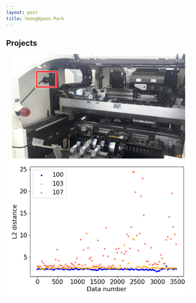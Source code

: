 ```yaml
---
layout: post
title: YeongHyeon Park
---
```


## Projects
<center>
    <div class="photoset-grid-custom" data-layout="213">
        <a href="https://yeonghyeon.github.io/posts/2018-10-22/fast-adaptive-rnn.html"><img src="/images/2018-10-22/microphone.png"></a>
        <a href="https://yeonghyeon.github.io/posts/2019-05-17/arrhythmia-detection.html"><img src="/images/2019-05-17/example.png"></a>
    </div>
</center>
